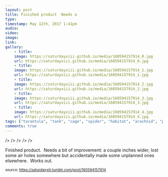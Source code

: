 ```yaml
---
layout: post
title: Finished product  Needs a
type: 
timestamp: May 12th, 2017 1:41pm
audio: 
video: 
image: 
link: 
gallery:
	- title: 
	image: https://saturdayxiii.github.io/media/160594157914_0.jpg
	url: https://saturdayxiii.github.io/media/160594157914_0.jpg
	- title: 
	image: https://saturdayxiii.github.io/media/160594157914_1.jpg
	url: https://saturdayxiii.github.io/media/160594157914_1.jpg
	- title: 
	image: https://saturdayxiii.github.io/media/160594157914_2.jpg
	url: https://saturdayxiii.github.io/media/160594157914_2.jpg
	- title: 
	image: https://saturdayxiii.github.io/media/160594157914_3.jpg
	url: https://saturdayxiii.github.io/media/160594157914_3.jpg
	- title: 
	image: https://saturdayxiii.github.io/media/160594157914_4.jpg
	url: https://saturdayxiii.github.io/media/160594157914_4.jpg
tags: ["tarantula", "tank", "cage", "spider", "habitat", "arachnid", "pets", "showcase"]
comments: true
---
```


 />
 />
 />
 />
 />
        
Finished product.  Needs a bit of improvement: a couple inches wider, lost some air holes somewhere but accidentally made some unplanned ones elsewhere.  Works out.
 
  
<small>source: https://saturdayxiii.tumblr.com/post/160594157914</small>